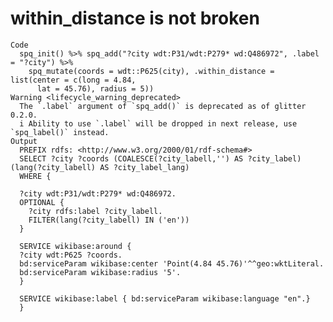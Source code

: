 # within_distance is not broken

    Code
      spq_init() %>% spq_add("?city wdt:P31/wdt:P279* wd:Q486972", .label = "?city") %>%
        spq_mutate(coords = wdt::P625(city), .within_distance = list(center = c(long = 4.84,
          lat = 45.76), radius = 5))
    Warning <lifecycle_warning_deprecated>
      The `.label` argument of `spq_add()` is deprecated as of glitter 0.2.0.
      i Ability to use `.label` will be dropped in next release, use `spq_label()` instead.
    Output
      PREFIX rdfs: <http://www.w3.org/2000/01/rdf-schema#>
      SELECT ?city ?coords (COALESCE(?city_labell,'') AS ?city_label) (lang(?city_labell) AS ?city_label_lang)
      WHERE {
      
      ?city wdt:P31/wdt:P279* wd:Q486972.
      OPTIONAL {
      	?city rdfs:label ?city_labell.
      	FILTER(lang(?city_labell) IN ('en'))
      }
      
      SERVICE wikibase:around {
      ?city wdt:P625 ?coords.
      bd:serviceParam wikibase:center 'Point(4.84 45.76)'^^geo:wktLiteral.
      bd:serviceParam wikibase:radius '5'.
      }
      
      SERVICE wikibase:label { bd:serviceParam wikibase:language "en".}
      }
      

